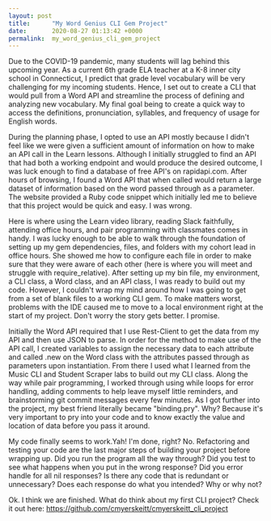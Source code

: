 ```yaml
---
layout: post
title:      "My Word Genius CLI Gem Project"
date:       2020-08-27 01:13:42 +0000
permalink:  my_word_genius_cli_gem_project
---
```


Due to the COVID-19 pandemic, many students will lag behind this upcoming year. As a current 6th grade ELA teacher at a K-8 inner city school in Connecticut, I predict that grade level vocabulary will be very challenging for my incoming students. Hence, I set out to create a CLI that would pull from a Word API and streamline the process of defining and analyzing new vocabulary. My final goal being to create a quick way to access the definitions, pronunciation, syllables, and frequency of usage for English words. 

During the planning phase, I opted to use an API mostly because I didn't feel like we were given a sufficient amount of information on how to make an API call in the Learn lessons. Although I initially struggled to find an API that had both a working endpoint and would produce the desired outcome, I was luck enough to find a database of free API's on rapidapi.com. After hours of browsing, I found a Word API that when called would return a large dataset of information  based on the word passed through as a parameter. The website provided a Ruby code snippet which initially led me to believe that this project would be quick and easy. I was wrong. 

Here is where using the Learn video library, reading Slack faithfully, attending office hours, and pair programming with classmates comes in handy. I was lucky enough to be able to walk through the foundation of setting up my gem dependencies, files, and folders with my cohort lead in office hours. She showed me how to configure each file in order to make sure that they were aware of each other (here is where you will meet and struggle with require_relative). After setting up my bin file, my environment, a CLI class, a Word class, and an API class, I was ready to build out my code. However, I couldn't wrap my mind around how I was going to get from a set of blank files to a working CLI gem. To make matters worst, problems with the IDE caused me to move to a local environment right at the start of my project. Don't worry the story gets better. I promise. 

Initially the Word API required that I use Rest-Client to get the data from my API and then use JSON to parse. In order for the method to make use of the API call, I created variables to assign the necessary data to each attribute and called .new on the Word class with the attributes passed through as parameters upon instantiation. From there I used what I learned from the Music CLI and Student Scraper labs to build out my CLI class. Along the way while pair programming,  I worked through using while loops for error handling, adding comments to help leave myself little reminders, and brainstorming git commit messages every few minutes. As I got further into the project, my best friend literally became "binding.pry". Why? Because it's very important to pry into your code and to know exactly the value and location of data before you pass it around. 

My code finally seems to work.Yah! I'm done, right? No.
Refactoring and testing your code are the last major steps of building your project before wrapping up. Did you run the program all the way through? Did you test to see what happens when you put in the wrong response? Did you error handle for all nil responses? Is there any code that is redundant or unnecessary? Does each response do what you intended? Why or why not? 

Ok. I think we are finished. What do think about my first CLI project? 
Check it out here: https://github.com/cmyerskeitt/cmyerskeitt_cli_project







